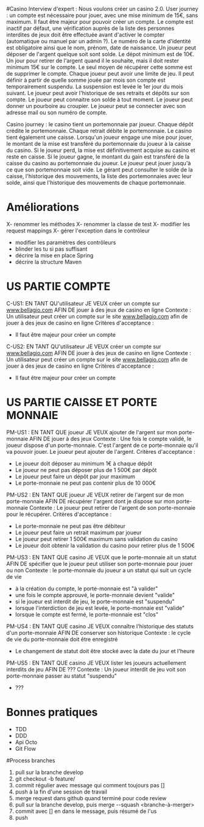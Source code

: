#Casino
Interview d'expert :
Nous voulons créer un casino 2.0. User journey : un compte est nécessaire pour jouer, avec une mise minimum de 15€, sans
maximum. Il faut être majeur pour pouvoir créer un compte. Le compte est inactif par défaut, une vérification auprès de
la liste des personnes interdites de jeux doit être effectuée avant d'activer le compter (automatique ou manuel par un
admin ?). Le numéro de la carte d'identité est obligatoire ainsi que le nom, prénom, date de naissance. Un joueur peut
déposer de l'argent quelque soit sont solde. Le dépot minimum est de 10€. Un jour pour retirer de l'argent quand il le
souhaite, mais il doit rester minimum 15€ sur le compte. Le seul moyen de récupérer cette somme est de supprimer le
compte. Chaque joueur peut avoir une limite de jeu. Il peut définir à partir de quelle somme jouée par mois son compte
est temporairement suspendu. La suspension est levée le 1er jour du mois suivant. Le joueur peut avoir l'historique de
ses retraits et dépôts sur son compte. Le joueur peut connaitre son solde à tout moment. Le joueur peut donner un
pourboire au croupier. Le joueur peut se connecter avec son adresse mail ou son numéro de compte.

Casino journey : le casino tient un portemonnaie par joueur. Chaque dépôt crédite le portemonnaie. Chaque retrait débite
le portemonnaie. Le casino tient également une caisse. Lorsqu'un joueur engage une mise pour jouer, le montant de la
mise est transféré du portemonnaie du joueur à la caisse du casino. Si le joueur perd, la mise est définitivement
acquise au casino et reste en caisse. Si le joueur gagne, le montant du gain est transféré de la caisse du casino au
portemonnaie du joueur. Le joueur peut jouer jusqu'à ce que son portemonnaie soit vide. Le gérant peut consulter le
solde de la caisse, l'historique des mouvements, la liste des portemonnaies avec leur solde, ainsi que l'historique des
mouvements de chaque portemonnaie.

# Améliorations

X- renommer les méthodes 
X- renommer la classe de test
X- modifier les request mappings
X- gérer l'exception dans le contrôleur
- modifier les paramètres des contrôleurs
- blinder les tu si pas suffisant
- décrire la mise en place Spring
- décrire la structure Maven

# US PARTIE COMPTE
C-US1: EN TANT QU'utilisateur JE VEUX créer un compte sur www.bellagio.com AFIN DE jouer à des jeux de casino en ligne
Contexte : Un utilisateur peut créer un compte sur le site www.bellagio.com afin de jouer à des jeux de casino en ligne
Critères d'acceptance : 
- Il faut être majeur pour créer un compte

C-US2: EN TANT QU'utilisateur JE VEUX créer un compte sur www.bellagio.com AFIN DE jouer à des jeux de casino en ligne
Contexte : Un utilisateur peut créer un compte sur le site www.bellagio.com afin de jouer à des jeux de casino en ligne
Critères d'acceptance : 
- Il faut être majeur pour créer un compte

# US PARTIE CAISSE ET PORTE MONNAIE
PM-US1 : EN TANT QUE joueur JE VEUX ajouter de l'argent sur mon porte-monnaie AFIN DE jouer à des jeux
Contexte : Une fois le compte validé, le joueur dispose d'un porte-monnaie. C'est l'argent de ce porte-monnaie qu'il va pouvoir jouer. Le joueur peut ajouter de l'argent.
Critères d'acceptance : 
- Le joueur doit déposer au minimum 1€ à chaque dépôt
- Le joueur ne peut pas déposer plus de 1 500€ par dépôt
- Le joueur peut faire un dépôt par jour maximum
- Le porte-monnaie ne peut pas contenir plus de 10 000€

PM-US2 : EN TANT QUE joueur JE VEUX retirer de l'argent sur de mon porte-monnaie AFIN DE récupérer l'argent dont je dispose sur mon porte-monnaie
Contexte : Le joueur peut retirer de l'argent de son porte-monnaie pour le récupérer. 
Critères d'acceptance : 
- Le porte-monnaie ne peut pas être débiteur
- Le joueur peut faire un retrait maximum par joueur
- Le joueur peut retirer 1 500€ maximum sans validation du casino
- Le joueur doit obtenir la validation du casino pour retirer plus de 1 500€

PM-US3 : EN TANT QUE casino JE VEUX que le porte-monnaie ait un statut AFIN DE spécifier que le joueur peut utiliser son porte-monnaie pour jouer ou non
Contexte : le porte-monnaie du joueur a un statut qui suit un cycle de vie
- à la création du compte, le porte-monnaie est "à valider"
- une fois le compte approuvé, le porte-monnaie devient "valide"
- si le joueur est interdit de jeu, le porte-monnaie est "suspendu"
- lorsque l'interdiction de jeu est levée, le porte-monnaie est "valide"
- lorsque le compte est fermé, le porte-monnaie est "clos"

PM-US4 : EN TANT QUE casino JE VEUX connaître l'historique des statuts d'un porte-monnaie AFIN DE conserver son historique
Contexte : le cycle de vie du porte-monnaie doit être enregistré
- Le changement de statut doit être stocké avec la date du jour et l'heure

PM-US5 : EN TANT QUE casino JE VEUX lister les joueurs actuellement interdits de jeu AFIN DE ???
Contexte : Un joueur interdit de jeu voit son porte-monnaie passer au statut "suspendu"
- ???

# Bonnes pratiques

- TDD
- DDD
- Api Octo
- Git Flow

#Process branches
1. pull sur la branche develop
2. git checkout -b feature/<nom-us>
3. commit régulier avec message qui comment toujours pas [<nom-us>]
4. push à la fin d'une session de travail
5. merge request dans github quand terminé pour code review
6. pull sur la branche develop, puis merge --squash <branche-à-merger>
7. commit avec [<nom-us>] en dans le message, puis résumé de l'us 
8. push